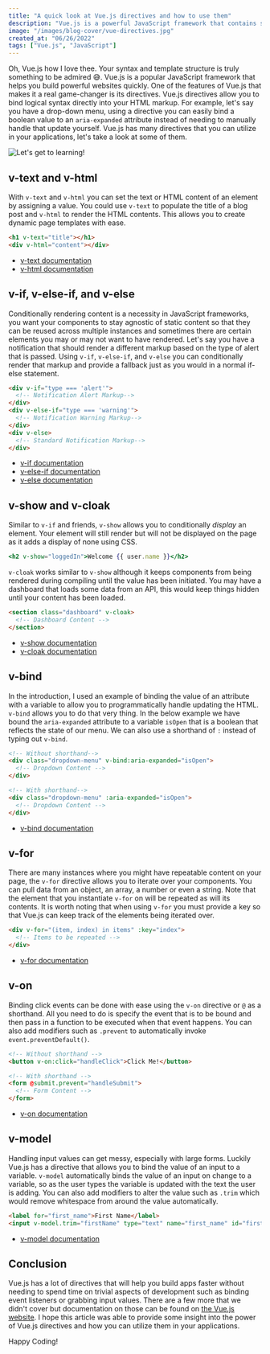 ```yaml
---
title: "A quick look at Vue.js directives and how to use them"
description: "Vue.js is a powerful JavaScript framework that contains several built-in directives that you can utilize to create responsive applications, let's take a look at them."
image: "/images/blog-cover/vue-directives.jpg"
created_at: "06/26/2022"
tags: ["Vue.js", "JavaScript"]
---
```


Oh, Vue.js how I love thee. Your syntax and template structure is truly something to be admired 😅. Vue.js is a popular JavaScript framework that helps you build powerful websites quickly. One of the features of Vue.js that makes it a real game-changer is its directives. Vue.js directives allow you to bind logical syntax directly into your HTML markup. For example, let's say you have a drop-down menu, using a directive you can easily bind a boolean value to an `aria-expanded` attribute instead of needing to manually handle that update yourself. Vue.js has many directives that you can utilize in your applications, let's take a look at some of them.

![Let's get to learning!](https://media0.giphy.com/media/l3dj09hpsfuYkijDi/giphy.gif?cid=ecf05e47n71cjbo3vdm8c857ie7zqrkvxhchie93pm1hy2ob&rid=giphy.gif&ct=g)

## v-text and v-html

With `v-text` and `v-html` you can set the text or HTML content of an element by assigning a value. You could use `v-text` to populate the title of a blog post and `v-html` to render the HTML contents. This allows you to create dynamic page templates with ease.

```html
<h1 v-text="title"></h1>
<div v-html="content"></div>
```

- [v-text documentation](https://vuejs.org/api/built-in-directives.html#v-text)
- [v-html documentation](https://vuejs.org/api/built-in-directives.html#v-html)

## v-if, v-else-if, and v-else

Conditionally rendering content is a necessity in JavaScript frameworks, you want your components to stay agnostic of static content so that they can be reused across multiple instances and sometimes there are certain elements you may or may not want to have rendered. Let's say you have a notification that should render a different markup based on the type of alert that is passed. Using `v-if`, `v-else-if`, and `v-else` you can conditionally render that markup and provide a fallback just as you would in a normal if-else statement.

```html
<div v-if="type === 'alert'">
  <!-- Notification Alert Markup-->
</div>
<div v-else-if="type === 'warning'">
  <!-- Notification Warning Markup-->
</div>
<div v-else>
  <!-- Standard Notification Markup-->
</div>
```

- [v-if documentation](https://vuejs.org/guide/essentials/conditional.html#v-if)
- [v-else-if documentation](https://vuejs.org/guide/essentials/conditional.html#v-else-if)
- [v-else documentation](https://vuejs.org/guide/essentials/conditional.html#v-else)

## v-show and v-cloak

Similar to `v-if` and friends, `v-show` allows you to conditionally _display_ an element. Your element will still render but will not be displayed on the page as it adds a display of none using CSS.

```jsx
<h2 v-show="loggedIn">Welcome {{ user.name }}</h2>
```

`v-cloak` works similar to `v-show` although it keeps components from being rendered during compiling until the value has been initiated. You may have a dashboard that loads some data from an API, this would keep things hidden until your content has been loaded.

```html
<section class="dashboard" v-cloak>
  <!-- Dashboard Content -->
</section>
```

- [v-show documentation](https://vuejs.org/guide/essentials/conditional.html#v-show)
- [v-cloak documentation](https://vuejs.org/api/built-in-directives.html#v-cloak)

## v-bind

In the introduction, I used an example of binding the value of an attribute with a variable to allow you to programmatically handle updating the HTML. `v-bind` allows you to do that very thing. In the below example we have bound the `aria-expanded` attribute to a variable `isOpen` that is a boolean that reflects the state of our menu. We can also use a shorthand of `:` instead of typing out `v-bind`.

```html
<!-- Without shorthand-->
<div class="dropdown-menu" v-bind:aria-expanded="isOpen">
  <!-- Dropdown Content -->
</div>

<!-- With shorthand-->
<div class="dropdown-menu" :aria-expanded="isOpen">
  <!-- Dropdown Content -->
</div>
```

- [v-bind documentation](https://vuejs.org/api/built-in-directives.html#v-bind)

## v-for

There are many instances where you might have repeatable content on your page, the `v-for` directive allows you to iterate over your components. You can pull data from an object, an array, a number or even a string. Note that the element that you instantiate `v-for` on will be repeated as will its contents. It is worth noting that when using `v-for` you must provide a key so that Vue.js can keep track of the elements being iterated over.

```html
<div v-for="(item, index) in items" :key="index">
  <!-- Items to be repeated -->
</div>
```

- [v-for documentation](https://vuejs.org/guide/essentials/list.html#v-for)

## v-on

Binding click events can be done with ease using the `v-on` directive or `@` as a shorthand. All you need to do is specify the event that is to be bound and then pass in a function to be executed when that event happens. You can also add modifiers such as `.prevent` to automatically invoke `event.preventDefault()`.

```html
<!-- Without shorthand -->
<button v-on:click="handleClick">Click Me!</button>

<!-- With shorthand -->
<form @submit.prevent="handleSubmit">
  <!-- Form Content -->
</form>
```

- [v-on documentation](https://vuejs.org/api/built-in-directives.html#v-on)

## v-model

Handling input values can get messy, especially with large forms. Luckily Vue.js has a directive that allows you to bind the value of an input to a variable. `v-model` automatically binds the value of an input on change to a variable, so as the user types the variable is updated with the text the user is adding. You can also add modifiers to alter the value such as `.trim` which would remove whitespace from around the value automatically.

```html
<label for="first_name">First Name</label>
<input v-model.trim="firstName" type="text" name="first_name" id="first_name" />
```

- [v-model documentation](https://vuejs.org/api/built-in-directives.html#v-model)

## Conclusion

Vue.js has a lot of directives that will help you build apps faster without needing to spend time on trivial aspects of development such as binding event listeners or grabbing input values. There are a few more that we didn't cover but documentation on those can be found on [the Vue.js website](https://vuejs.org/api/built-in-directives.html). I hope this article was able to provide some insight into the power of Vue.js directives and how you can utilize them in your applications.

Happy Coding!

